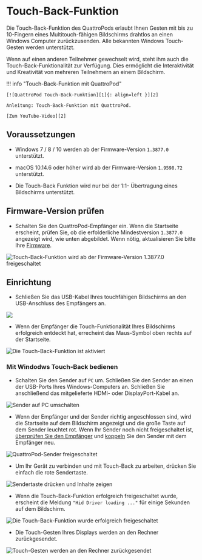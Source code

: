 # Touch-Back-Funktion

Die Touch-Back-Funktion des QuattroPods erlaubt Ihnen Gesten mit bis zu 10-Fingern eines Multitouch-fähigen Bildschirms drahtlos an einen Windows Computer zurückzusenden. Alle bekannten Windows Touch-Gesten werden unterstützt.

Wenn auf einen anderen Teilnehmer gewechselt wird, steht ihm auch die Touch-Back-Funktionalität zur Verfügung. Dies ermöglicht die Interaktivität und Kreativität von mehreren Teilnehmern an einem Bildschirm.

!!! info "Touch-Back-Funktion mit QuattroPod"

    [![QuattroPod Touch-Back-Funktion][1]{: align=left }][2]
	
	Anleitung: Touch-Back-Funktion mit QuattroPod.
	
	[Zum YouTube-Video][2]

  [1]: /assets/img/thumbnail.video.touch.png
  [2]: https://youtu.be/Qky7XQR1rrE
  

## Voraussetzungen

* Windows 7 / 8 / 10 werden ab der Firmware-Version `1.3877.0` unterstützt.

* macOS 10.14.6 oder höher wird ab der Firmware-Version `1.9598.72` unterstützt.

* Die Touch-Back Funktion wird nur bei der 1:1- Übertragung eines Bildschirms unterstützt.

## Firmware-Version prüfen

* Schalten Sie den QuattroPod-Empfänger ein. Wenn die Startseite erscheint, prüfen Sie, ob die erfolderliche Mindestversion `1.3877.0` angezeigt wird, wie unten abgebildet. Wenn nötig, aktualisieren Sie bitte Ihre [Firmware](adv.settings.md#upgrade).

![Touch-Back-Funktion wird ab der Firmware-Version 1.3877.0 freigeschaltet](/assets/img/quattropod.landingpage.fw.png)

## Einrichtung

* Schließen Sie das USB-Kabel Ihres touchfähigen Bildschirms an den USB-Anschluss des Empfängers an.

![](/assets/img/RX_Touch-USB-cable.png)

* Wenn der Empfänger die Touch-Funktionalität Ihres Bildschirms erfolgreich entdeckt hat, errecheint das Maus-Symbol oben rechts auf der Startseite.

![Die Touch-Back-Funktion ist aktiviert](/assets/img/quattropod.touch.icon.png)


### Mit Windodws Touch-Back bedienen


* Schalten Sie den Sender auf `PC` um. Schließen Sie den Sender an einen der USB-Ports Ihres Windows-Computers an. Schließen Sie anschließend das mitgelieferte HDMI- oder DisplayPort-Kabel an.

![Sender auf PC umschalten](/assets/img/Pairing1.png)

* Wenn der Empfänger und der Sender richtig angeschlossen sind, wird die Startseite auf dem Bildschirm angezeigt und die große Taste auf dem Sender leuchtet rot. Wenn Ihr Sender noch nicht freigeschaltet ist, [überprüfen Sie den Empfänger](quickstart.md#setup) und [koppeln](pairing.md) Sie den Sender mit dem Empfänger neu.

![QuattroPod-Sender freigeschaltet](/assets/img/Sender_Bildschirm_ready.png)

* Um Ihr Gerät zu verbinden und mit Touch-Back zu arbeiten, drücken Sie einfach die rote Sendertaste. 

![Sendertaste drücken und Inhalte zeigen](/assets/img/QSG-Transmitter.png)

* Wenn die Touch-Back-Funktion erfolgreich freigeschaltet wurde, erscheint die Meldung `"Hid Driver loading ..."` für einige Sekunden auf dem Bildschirm.

![Die Touch-Back-Funktion wurde erfolgreich freigeschaltet](/assets/img/Hid_Driver_loading.jpg)

* Die Touch-Gesten Ihres Displays werden an den Rechner zurückgesendet.

![Touch-Gesten werden an den Rechner zurückgesendet](/assets/img/QuattroPod_TouchBack_using.png)